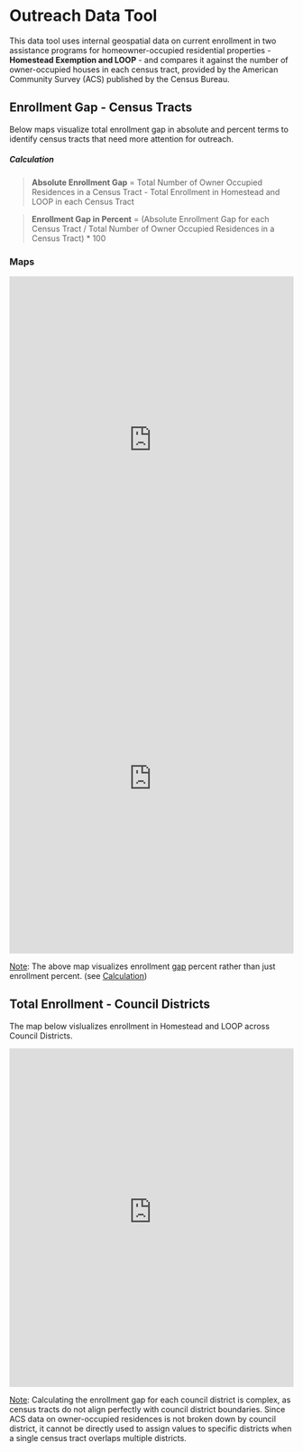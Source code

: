 <link rel="stylesheet" href="styles.css">

# Outreach Data Tool

This data tool uses internal geospatial data on current enrollment in two assistance programs for homeowner-occupied residential properties - **Homestead Exemption and LOOP** - and compares it against the number of owner-occupied houses in each census tract, provided by the American Community Survey (ACS) published by the Census Bureau. 

## Enrollment Gap - Census Tracts
Below maps visualize total enrollment gap in absolute and percent terms to identify census tracts that need more attention for outreach.

##### **Calculation**  

>**Absolute Enrollment Gap** = Total Number of Owner Occupied Residences in a Census Tract - Total Enrollment in Homestead and LOOP in each Census Tract

>**Enrollment Gap in Percent** = (Absolute Enrollment Gap for each Census Tract / Total Number of Owner Occupied Residences in a Census Tract) * 100

### Maps

<iframe
    src="https://data-and-research-phila-dept-of-revenue.github.io/enrollment-gaps/figs/enrollmentGap.html"
    width="100%"
    height="600"
    frameborder="0"
    scrolling="no">
</iframe>


<iframe
    src="https://data-and-research-phila-dept-of-revenue.github.io/enrollment-gaps/figs/enrollmentGapPercent.html"
    width="100%"
    height="600"
    frameborder="0"
    scrolling="no">
</iframe>

<ins>Note</ins>: The above map visualizes enrollment <ins>gap</ins> percent rather than just enrollment percent. (see [Calculation](#calculation))


## Total Enrollment - Council Districts

The map below vislualizes enrollment in Homestead and LOOP across Council Districts.

<iframe
    src="https://data-and-research-phila-dept-of-revenue.github.io/enrollment-gaps/figs/enrollment_cd.html"
    width="100%"
    height="600"
    frameborder="0"
    scrolling="no">
</iframe>

<ins>Note</ins>: Calculating the enrollment gap for each council district is complex, as census tracts do not align perfectly with council district boundaries. Since ACS data on owner-occupied residences is not broken down by council district, it cannot be directly used to assign values to specific districts when a single census tract overlaps multiple districts.
